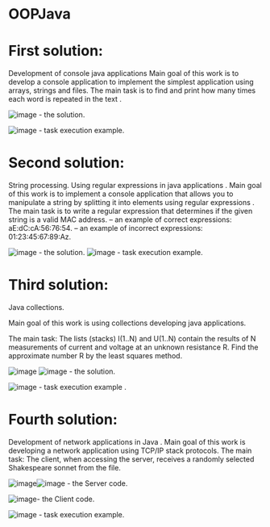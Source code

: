 # OOPJava

# First solution: 
Development of console java applications 
Main goal of this work is to develop a console application to implement the simplest application using arrays, strings and files.
The main task is to find and print how many times each word is repeated in the text .

![image](https://user-images.githubusercontent.com/87894035/151801926-275f2d3d-5d0f-4c6c-808d-f97939967689.png) - the solution.

![image](https://user-images.githubusercontent.com/87894035/151802028-a1b3161c-48eb-4dd1-8859-7a76a1392e18.png) - task execution example.


# Second solution:
String processing. Using regular expressions in java applications .
Main goal of this work is to implement a console application that allows you to manipulate a string by splitting it into elements using regular expressions .
The main task is to write a regular expression that determines if the given string is a valid MAC address.
– an example of correct expressions: aE:dC:cA:56:76:54.
– an example of incorrect expressions: 01:23:45:67:89:Az.


![image](https://user-images.githubusercontent.com/87894035/151804585-39baa44d-98b6-42b6-b912-ad875ec2b4f0.png) - the solution.
![image](https://user-images.githubusercontent.com/87894035/151805135-eeafcea3-ff5f-4d54-92ba-6492a75019d3.png) - task execution example.


# Third solution: 
Java collections.

Main goal of this work is using collections developing java applications.

The main task:  The lists (stacks) I(1..N) and U(1..N) contain the results of N measurements of current and voltage at an unknown resistance R. Find the approximate number R by the least squares method.

![image](https://user-images.githubusercontent.com/87894035/151936603-33551d87-d0b9-435d-abfd-ce6630010ce2.png) ![image](https://user-images.githubusercontent.com/87894035/151936830-d0410f3a-f589-4b89-a35a-ae31879f665b.png) - the solution.

![image](https://user-images.githubusercontent.com/87894035/151936946-049f7983-6995-4cf2-8777-cefebb99ff32.png) - task execution example .

# Fourth solution: 
Development of network applications in Java .
Main goal of this work is developing a network application using TCP/IP stack protocols.
The main task: The client, when accessing the server, receives a randomly selected Shakespeare sonnet from the file.

![image](https://user-images.githubusercontent.com/87894035/151950252-d69ffd73-de1b-4d30-bed8-263323432287.png)![image](https://user-images.githubusercontent.com/87894035/151950508-71213c46-f6d5-4c5e-aaae-639ff5abcfca.png) - the Server code. 

![image](https://user-images.githubusercontent.com/87894035/151951235-ac4c1ff4-9239-4af3-891a-bf4c2f39eebf.png)- the Client code.

![image](https://user-images.githubusercontent.com/87894035/151951710-2eef9e4b-67a0-4e27-9380-7a70083c277f.png) - task execution example.










